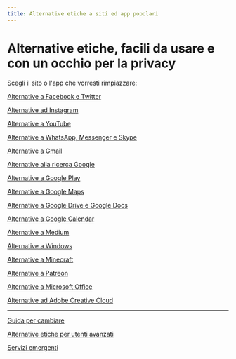 ```yaml
---
title: Alternative etiche a siti ed app popolari
---
```


# Alternative etiche, facili da usare e con un occhio per la privacy

Scegli il sito o l'app che vorresti rimpiazzare: 

[Alternative a Facebook e Twitter](facebook)

[Alternative ad Instagram](instagram)

[Alternative a YouTube](youtube)

[Alternative a WhatsApp, Messenger e Skype](whatsapp-skype)

[Alternative a Gmail](gmail)

[Alternative alla ricerca Google](ricerca-google)

[Alternative a Google Play](google-play)

[Alternative a Google Maps](google-maps)

[Alternative a Google Drive e Google Docs](google-drive-docs)

[Alternative a Google Calendar](google-calendar)

[Alternative a Medium](medium)

[Alternative a Windows](windows)

[Alternative a Minecraft](minecraft)

[Alternative a Patreon](patreon)

[Alternative a Microsoft Office](office)

[Alternative ad Adobe Creative Cloud](adobe-cc)

<hr/>

[Guida per cambiare](guida)

[Alternative etiche per utenti avanzati](utenti-avanzati)

[Servizi emergenti](servizi-emergenti)
